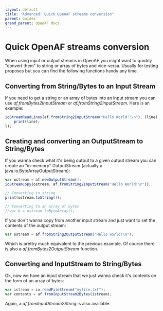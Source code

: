 ```yaml
---
layout: default
title: "Advanced: Quick OpenAF streams conversion"
parent: Guides
grand_parent: OpenAF docs
---
```


# Quick OpenAF streams conversion

When using input or output streams in OpenAF you might want to quickly "convert them" to string or array of bytes and vice-versa. Usually for testing proposes but you can find the following functions handy any time.

## Converting from String/Bytes to an Input Stream

If you need to get a string or an array of bytes into an input stream you can use _af.fromBytes2InputStream_ or _af.fromString2InputStream_. Here is an example:

````javascript
ioStreamReadLines(af.fromString2InputStream("Hello World!!\n"), (line) => {
    print(line);
});
````

## Creating and converting an OutputStream to String/Bytes

If you wanna check what it's being output to a given output stream you can create an "in-memory" OutputStream (actually a java.io.ByteArrayOutputStream):

````javascript
var ostream = af.newOutputStream();
ioStreamCopy(ostream, af.fromString2InputStream("Hello World!\n"));

// Converting to string
print(ostream.toString());  

// Converting to an array of bytes
//var b = ostream.toByteArray(); 
````

If you don't wanna copy from another input stream and just want to set the contents of the output stream:

````javascript
var ostream = af.fromString2OutputStream("Hello world!\n");
````

Which is prettry much equivalent to the previous example. Of course there is also a _af.fromBytes2OutputStream_ function.

## Converting and InputStream to String/Bytes

Ok, now we have an input stream that we just wanna check it's contents on the form of an array of bytes:

````javascript
var istream = io.readFileStream("myfile.txt");
var contents = af.fromInputStream2Bytes(istream);
````

Again, a _af.fromInputStream2String_ is also available.